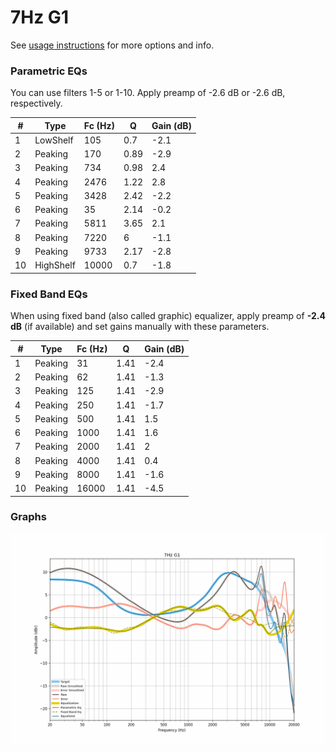# 7Hz G1
See [usage instructions](https://github.com/jaakkopasanen/AutoEq#usage) for more options and info.

### Parametric EQs
You can use filters 1-5 or 1-10. Apply preamp of -2.6 dB or -2.6 dB, respectively.

|   # | Type      |   Fc (Hz) |    Q |   Gain (dB) |
|-----|-----------|-----------|------|-------------|
|   1 | LowShelf  |       105 | 0.7  |        -2.1 |
|   2 | Peaking   |       170 | 0.89 |        -2.9 |
|   3 | Peaking   |       734 | 0.98 |         2.4 |
|   4 | Peaking   |      2476 | 1.22 |         2.8 |
|   5 | Peaking   |      3428 | 2.42 |        -2.2 |
|   6 | Peaking   |        35 | 2.14 |        -0.2 |
|   7 | Peaking   |      5811 | 3.65 |         2.1 |
|   8 | Peaking   |      7220 | 6    |        -1.1 |
|   9 | Peaking   |      9733 | 2.17 |        -2.8 |
|  10 | HighShelf |     10000 | 0.7  |        -1.8 |

### Fixed Band EQs
When using fixed band (also called graphic) equalizer, apply preamp of **-2.4 dB** (if available) and set gains manually with these parameters.

|   # | Type    |   Fc (Hz) |    Q |   Gain (dB) |
|-----|---------|-----------|------|-------------|
|   1 | Peaking |        31 | 1.41 |        -2.4 |
|   2 | Peaking |        62 | 1.41 |        -1.3 |
|   3 | Peaking |       125 | 1.41 |        -2.9 |
|   4 | Peaking |       250 | 1.41 |        -1.7 |
|   5 | Peaking |       500 | 1.41 |         1.5 |
|   6 | Peaking |      1000 | 1.41 |         1.6 |
|   7 | Peaking |      2000 | 1.41 |         2   |
|   8 | Peaking |      4000 | 1.41 |         0.4 |
|   9 | Peaking |      8000 | 1.41 |        -1.6 |
|  10 | Peaking |     16000 | 1.41 |        -4.5 |

### Graphs
![](./7Hz%20G1.png)
